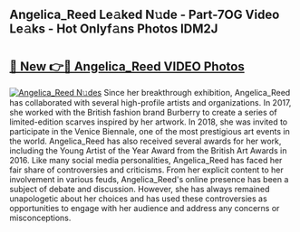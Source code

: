 ## Angelica_Reed Le𝚊ked N𝚞de - Part-7OG Video Le𝚊ks - Hot Onlyf𝚊ns Photos lDM2J

# <h2><a href="http://ac25348.deff.icu/?id=Angelica_Reed">🔗 New 👉🔴 Angelica_Reed VIDEO Photos</a></h2>

[![Angelica_Reed N𝚞des](https://i.imgur.com/rIISA9y.gif)](http://ac25348.deff.icu/?id=Angelica_Reed)
Since her breakthrough exhibition, Angelica_Reed has collaborated with several high-profile artists and organizations. In 2017, she worked with the British fashion brand Burberry to create a series of limited-edition scarves inspired by her artwork. In 2018, she was invited to participate in the Venice Biennale, one of the most prestigious art events in the world. Angelica_Reed has also received several awards for her work, including the Young Artist of the Year Award from the British Art Awards in 2016. Like many social media personalities, Angelica_Reed has faced her fair share of controversies and criticisms. From her explicit content to her involvement in various feuds, Angelica_Reed's online presence has been a subject of debate and discussion. However, she has always remained unapologetic about her choices and has used these controversies as opportunities to engage with her audience and address any concerns or misconceptions.
